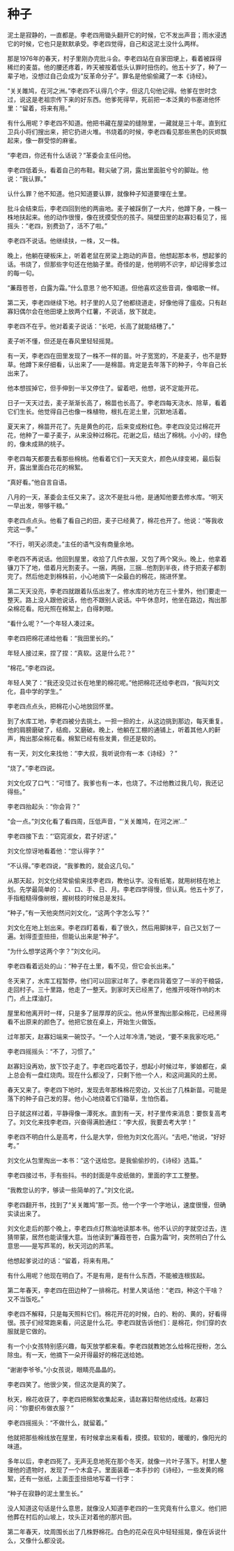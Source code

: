 # 种子

泥土是寂静的，一直都是。李老四用锄头翻开它的时候，它不发出声音；雨水浸透它的时候，它也只是默默承受。李老四觉得，自己和这泥土没什么两样。

那是1976年的春天，村子里刚办完批斗会。李老四站在自家田埂上，看着被踩得稀烂的麦苗。他的腰还疼着，昨天被按着低头认罪时扭伤的。他五十岁了，种了一辈子地，没想过自己会成为“反革命分子”。罪名是他偷偷藏了一本《诗经》。

“关关雎鸠，在河之洲。”李老四不认得几个字，但这几句他记得。他爹在世时念过，说这是老祖宗传下来的好东西。他爹死得早，死前把一本泛黄的书塞进他怀里：“留着，将来有用。”

有什么用呢？李老四不知道。他把书藏在屋梁的缝隙里，一藏就是三十年。直到红卫兵小将们搜出来，把它扔进火堆。书烧着的时候，李老四看见那些黑色的灰烬飘起来，像一群受惊的麻雀。

“李老四，你还有什么话说？”革委会主任问他。

李老四低着头，看着自己的布鞋。鞋尖破了洞，露出里面脏兮兮的脚趾。他说：“我认罪。”

认什么罪？他不知道。他只知道要认罪，就像种子知道要埋在土里。

批斗会结束后，李老四回到他的两亩地。麦子被踩倒了一大片，他蹲下身，一株一株地扶起来。他的动作很慢，像在抚摸受伤的孩子。隔壁田里的赵寡妇看见了，摇摇头：“老四，别费劲了，活不了啦。”

李老四不说话。他继续扶，一株，又一株。

晚上，他躺在硬板床上，听着老鼠在房梁上跑动的声音。他想起那本书，想起爹的话。书烧了，但那些字句还在他脑子里。奇怪的是，他明明不识字，却记得爹念过的每一句。

“蒹葭苍苍，白露为霜。”什么意思？他不知道。但他喜欢这些音调，像唱歌一样。

第二天，李老四继续下地。村子里的人见了他都绕道走，好像他得了瘟疫。只有赵寡妇偶尔会在他田埂上放两个红薯，不说话，放下就走。

李老四不在乎。他对着麦子说话：“长吧，长高了就能结穗了。”

麦子听不懂，但还是在春风里轻轻摇晃。

有一天，李老四在田里发现了一株不一样的苗。叶子宽宽的，不是麦子，也不是野草。他蹲下来仔细看，认出来了——是棉苗。肯定是去年落下的种子，今年自己长出来了。

他本想拔掉它，但手伸到一半又停住了。留着吧，他想，说不定能开花。

日子一天天过去，麦子渐渐长高了，棉苗也长高了。李老四每天浇水、除草，看着它们生长。他觉得自己也像一株植物，根扎在泥土里，沉默地活着。

夏天来了，棉苗开花了。先是黄色的花，后来变成粉红色。李老四没见过棉花开花，他种了一辈子麦子，从来没种过棉花。花谢之后，结出了棉桃。小小的，绿色的，像未成熟的桃子。

李老四每天都要去看那些棉桃。他看着它们一天天变大，颜色从绿变褐，最后裂开，露出里面白花花的棉絮。

“真好看。”他自言自语。

八月的一天，革委会主任又来了。这次不是批斗他，是通知他要去修水库。“明天一早出发，带够干粮。”

李老四点点头。他看了看自己的田，麦子已经黄了，棉花也开了。他说：“等我收完这一季。”

“不行，明天必须走。”主任的语气没有商量余地。

李老四不再说话。他回到屋里，收拾了几件衣服，又包了两个窝头。晚上，他拿着镰刀下了地，借着月光割麦子。一捆，两捆，三捆...他割到半夜，终于把麦子都割完了。然后他走到棉株前，小心地摘下一朵最白的棉花，揣进怀里。

第二天天没亮，李老四就跟着队伍出发了。修水库的地方在三十里外，他们要走一整天。路上没人跟他说话，他也不跟别人说话。中午休息时，他坐在路边，掏出那朵棉花看。阳光照在棉絮上，白得刺眼。

“看什么呢？”一个年轻人凑过来。

李老四把棉花递给他看：“我田里长的。”

年轻人接过来，捏了捏：“真软。这是什么花？”

“棉花。”李老四说。

年轻人笑了：“我还没见过长在地里的棉花呢。”他把棉花还给李老四，“我叫刘文化，县中学的学生。”

李老四点点头，把棉花小心地放回怀里。

到了水库工地，李老四被分去挑土。一担一担的土，从这边挑到那边，每天重复。他的肩膀磨破了，结痂，又磨破。晚上，他躺在工棚的通铺上，听着其他人的鼾声，掏出那朵棉花看。棉絮已经有些发黄，但还是软的。

有一天，刘文化来找他：“李大叔，我听说你有一本《诗经》？”

“烧了。”李老四说。

刘文化叹了口气：“可惜了。我爹也有一本，也烧了。不过他教过我几句，我还记得些。”

李老四抬起头：“你会背？”

“会一点。”刘文化看了看四周，压低声音，“‘关关雎鸠，在河之洲’...”

李老四接下去：“‘窈窕淑女，君子好逑’。”

刘文化惊讶地看着他：“您认得字？”

“不认得。”李老四说，“我爹教的，就会这几句。”

从那天起，刘文化经常偷偷来找李老四，教他认字。没有纸笔，就用树枝在地上划。先学最简单的：人、口、手、日、月。李老四学得慢，但认真。他五十岁了，手指粗糙得像树根，握树枝的时候总是发抖。

“种子，”有一天他突然问刘文化，“这两个字怎么写？”

刘文化在地上划出来。李老四盯着看，看了很久，然后用脚抹平，自己又划了一遍。划得歪歪扭扭，但能认出来是“种子”。

“为什么想学这两个字？”刘文化问。

李老四看着远处的山：“种子在土里，看不见，但它会长出来。”

冬天来了，水库工程暂停，他们可以回家过年了。李老四背着空了一半的干粮袋，走回村子。三十里路，他走了一整天。到家时天已经黑了，他推开吱呀作响的木门，点上煤油灯。

屋里和他离开时一样，只是多了层厚厚的灰尘。他从怀里掏出那朵棉花，已经黑得看不出原来的颜色了。他把它放在桌上，开始生火做饭。

过年那天，赵寡妇端来一碗饺子。“一个人过年冷清，”她说，“要不来我家吃吧。”

李老四摇摇头：“不了，习惯了。”

赵寡妇没再劝，放下饺子走了。李老四吃着饺子，想起小时候过年，爹娘都在，桌上总会有一盘红烧肉。现在什么都没了，只剩下他一个人，和这间漏风的土房。

春天又来了。李老四下地时，发现去年那株棉花旁边，又长出了几株新苗。可能是落下的种子自己发的芽。他小心地绕着它们锄草，生怕伤着。

日子就这样过着，平静得像一潭死水。直到有一天，村子里传来消息：要恢复高考了。刘文化来找李老四，兴奋得满脸通红：“李大叔，我要去考大学！”

李老四不明白什么是高考，什么是大学，但他为刘文化高兴。“去吧，”他说，“好好考。”

刘文化从包里掏出一本书：“这个送给您。是我偷偷抄的，《诗经》选篇。”

李老四接过书，手有些抖。书的封面是牛皮纸做的，里面的字工工整整。

“我教您认的字，够读一些简单的了。”刘文化说。

李老四翻开书，找到了“关关雎鸠”那一页。他一个字一个字地认，速度很慢，但确实读出来了。

刘文化走后的那个晚上，李老四点灯熬油地读那本书。他不认识的字就空过去，连猜带蒙，居然也能读懂大意。当他读到“蒹葭苍苍，白露为霜”时，突然明白了什么意思——是写芦苇的，秋天河边的芦苇。

他想起爹说过的话：“留着，将来有用。”

有什么用呢？他现在明白了。不是有用，是有什么东西，不能被连根拔起。

第二年春天，李老四在田边种了一排棉花。村里人笑话他：“老四，种这个干啥？又不当饭吃。”

李老四不解释，只是每天照料它们。棉花开花的时候，白的、粉的、黄的，好看得很。孩子们经常跑来看，问这是什么花。李老四就告诉他们：是棉花，你们穿的衣服就是它做的。

有一个小女孩特别感兴趣，每天放学都来看。李老四就教她怎么给棉花授粉，怎么除虫。有一天，他摘下一朵开得最好的棉花送给她。

“谢谢李爷爷。”小女孩说，眼睛亮晶晶的。

李老四笑了。他很少笑，但这次是真的笑了。

秋天，棉花收获了，李老四把棉絮收集起来，请赵寡妇帮他纺成线。赵寡妇问：“你要织布做衣服？”

李老四摇摇头：“不做什么，就留着。”

他就把那些棉线放在屋里，有时候拿出来看看，摸摸。软软的，暖暖的，像阳光的味道。

多年以后，李老四死了。无声无息地死在那个冬天，就像一片叶子落下。村里人整理他的遗物时，发现了一个木盒子。里面装着一本手抄的《诗经》，一些发黄的棉絮，还有一张纸，上面歪歪扭扭地写着一行字：

“种子在寂静的泥土里生长。”

没人知道这句话是什么意思，就像没人知道李老四的一生究竟有什么意义。他们把他葬在村后的山坡上，坟头正对着他的那片田。

第二年春天，坟周围长出了几株野棉花。白色的花朵在风中轻轻摇晃，像在诉说什么，又像什么都没说。